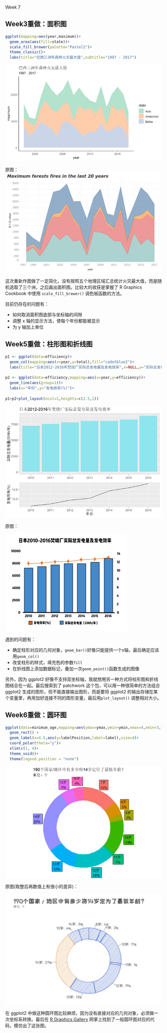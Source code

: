 Week 7  

## Week3重做：面积图 

```r
ggplot(mapping=aes(year,maximum))+ 
  geom_area(aes(fill=state))+ 
  scale_fill_brewer(palette="Pastel2")+
  theme_classic()+ 
  labs(title="巴西三洲年森林火灾最大值",subtitle="1997 - 2017")
```
![](images/7_3.jpg)

原图：   
![](images/4_tableau_graph_1.jpg) 

这次重新作图做了一定简化，没有按照五个地理区域汇总统计火灾最大值，而是随机选取了三个洲，之后画出面积图。比较大的收获是掌握了 R Graphics Cookbook 中使用 `scale_fill_brewer()` 调色板函数的方法。  

目前仍存在的问题有：

* 如何取消面积图底部与坐标轴的间隙  
* 调整 x 轴的显示方法，使每个年份都能被显示  
* 为 y 轴加上单位

## Week5重做：柱形图和折线图

``` r
p1 <- ggplot(data=efficiency)+ 
  geom_col(mapping=aes(x=year,y=total),fill="cadetblue2")+ 
  labs(title="日本2012-2016年焚烧厂实际总发电量及发电效率",x=NULL,y="实际总发电量(GWh/年)")+ 

p2 <- ggplot(data=efficiency,mapping=aes(x=year,y=efficiency))+
  geom_line(aes(group=1))+
  labs(x="年份",y="发电效率(%)")+

p1+p2+plot_layout(ncol=1,heights=c(2.5,1))
```

![](images/7_1.png)

原图：

![](images/5_efficiency.jpg)

遇到的问题有：

* 确定柱形对应的几何对象，`geom_bar()`好像只能提供一个x轴，最后确定应该用`geom_col()`
* 改变柱形的样式，填充色的参数`fill`
* 在折线图上添加数据标记，叠加一次`geom_point()`函数生成的图像

另外，因为 ggplot2 好像不支持双坐标轴，我就想用另一种方式将柱形图和折线图结合在一起。最后搜索到了 patchwork 这个包，可以用一种很简单的方法组合 ggplot2 生成的图形，但不能直接输出图形，而是要将 ggplot2 的输出存储在某个变量里，再用加好连接不同的图形变量，最后用`plot_layout()` 调整相对大小。





## Week6重做：圆环图

``` r
ggplot(data=minimum_age,mapping=aes(ymax=ymax,ymin=ymin,xmax=4,xmin=3,fill=age))+
  geom_rect() +
  geom_label(x=4.5,aes(y=labelPosition,label=label),size=4)+
  coord_polar(theta="y")+
  xlim(c(1, 4)+
  theme_void()+
  theme(legend.position = "none")
```

![](images/7_2.png)

原图(取整后再数值上有很小的差异)：

![](images/6_r_3.jpg)

在 ggplot2 中做这种圆环图比较麻烦，因为没有直接对应的几何对象，必须做一次坐标系转换。最后在 [R Graphics Gallery](https://www.r-graph-gallery.com/128-ring-or-donut-plot.html) 网掌上找到了一般圆环图对应的代码，模仿出了这张图。
